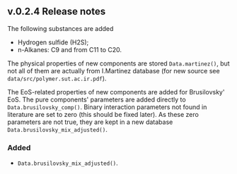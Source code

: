## v.0.2.4 Release notes

The following substances are added

- Hydrogen sulfide (H2S);
- n-Alkanes: C9 and from C11 to C20.

The physical properties of new components are stored `Data.martinez()`, but not all of them are actually from I.Martinez database (for new source see `data/src/polymer.sut.ac.ir.pdf`).

The EoS-related properties of new components are added for Brusilovsky' EoS. The pure components' parameters are added directly to `Data.brusilovsky_comp()`. Binary interaction parameters not found in literature are set to zero (this should be fixed later). As these zero parameters are not true, they are kept in a new database `Data.brusilovsky_mix_adjusted()`.

### Added

- `Data.brusilovsky_mix_adjusted()`.
